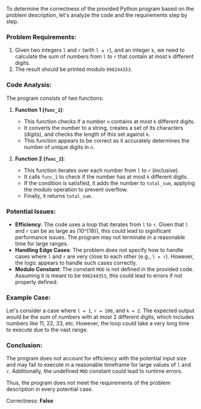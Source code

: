 To determine the correctness of the provided Python program based on the problem description, let's analyze the code and the requirements step by step.

### Problem Requirements:
1. Given two integers `l` and `r` (with `l ≤ r`), and an integer `k`, we need to calculate the sum of numbers from `l` to `r` that contain at most `k` different digits.
2. The result should be printed modulo `998244353`.

### Code Analysis:
The program consists of two functions:

1. **Function 1 (`func_1`)**: 
   - This function checks if a number `n` contains at most `k` different digits.
   - It converts the number to a string, creates a set of its characters (digits), and checks the length of this set against `k`.
   - This function appears to be correct as it accurately determines the number of unique digits in `n`.

2. **Function 2 (`func_2`)**:
   - This function iterates over each number from `l` to `r` (inclusive).
   - It calls `func_1` to check if the number has at most `k` different digits.
   - If the condition is satisfied, it adds the number to `total_sum`, applying the modulo operation to prevent overflow.
   - Finally, it returns `total_sum`.

### Potential Issues:
- **Efficiency**: The code uses a loop that iterates from `l` to `r`. Given that `l` and `r` can be as large as \(10^{18}\), this could lead to significant performance issues. The program may not terminate in a reasonable time for large ranges.
- **Handling Edge Cases**: The problem does not specify how to handle cases where `l` and `r` are very close to each other (e.g., `l = r`). However, the logic appears to handle such cases correctly.
- **Modulo Constant**: The constant `MOD` is not defined in the provided code. Assuming it is meant to be `998244353`, this could lead to errors if not properly defined.

### Example Case:
Let's consider a case where `l = 1`, `r = 100`, and `k = 2`. The expected output would be the sum of numbers with at most 2 different digits, which includes numbers like 11, 22, 33, etc. However, the loop could take a very long time to execute due to the vast range.

### Conclusion:
The program does not account for efficiency with the potential input size and may fail to execute in a reasonable timeframe for large values of `l` and `r`. Additionally, the undefined `MOD` constant could lead to runtime errors. 

Thus, the program does not meet the requirements of the problem description in every potential case.

Correctness: **False**